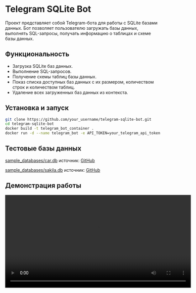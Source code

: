 # Telegram SQLite Bot

Проект представляет собой Telegram-бота для работы с SQLite базами данных. Бот позволяет пользователю загружать базы
данных, выполнять SQL-запросы, получать информацию о таблицах и схеме базы данных.

## Функциональность

- Загрузка SQLite баз данных.
- Выполнение SQL-запросов.
- Получение схемы таблиц базы данных.
- Показ списка доступных баз данных с их размером, количеством строк и количеством таблиц.
- Удаление всех загруженных баз данных из контекста.

## Установка и запуск

```bash
git clone https://github.com/your_username/telegram-sqlite-bot.git
cd telegram-sqlite-bot
docker build -t telegram_bot_container .
docker run -d --name telegram_bot -e API_TOKEN=your_telegram_api_token telegram_bot_container
```

## Тестовые базы данных
[sample_databases/car.db](sample_databases%2Fcar.db) источник: [GitHub](https://github.com/dtaivpp/car_company_database)

[sample_databases/sakila.db](sample_databases%2Fsakila.db) источник: [GitHub](https://github.com/bradleygrant/sakila-sqlite3)

## Демонстрация работы

<video src="./demo/video.mp4" width="600" controls></video>